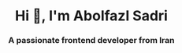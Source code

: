 <h1 align="center">Hi 👋, I'm Abolfazl Sadri</h1>
<h3 align="center">A passionate frontend developer from Iran</h3>
